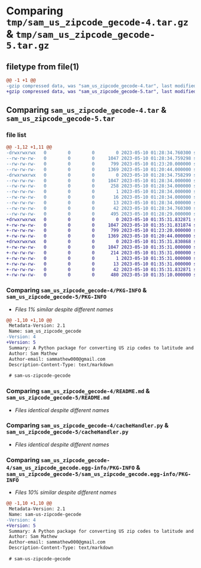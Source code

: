 # Comparing `tmp/sam_us_zipcode_gecode-4.tar.gz` & `tmp/sam_us_zipcode_gecode-5.tar.gz`

## filetype from file(1)

```diff
@@ -1 +1 @@
-gzip compressed data, was "sam_us_zipcode_gecode-4.tar", last modified: Wed May 10 01:28:34 2023, max compression
+gzip compressed data, was "sam_us_zipcode_gecode-5.tar", last modified: Wed May 10 01:35:31 2023, max compression
```

## Comparing `sam_us_zipcode_gecode-4.tar` & `sam_us_zipcode_gecode-5.tar`

### file list

```diff
@@ -1,12 +1,11 @@
-drwxrwxrwx   0        0        0        0 2023-05-10 01:28:34.760300 sam_us_zipcode_gecode-4/
--rw-rw-rw-   0        0        0     1047 2023-05-10 01:28:34.759298 sam_us_zipcode_gecode-4/PKG-INFO
--rw-rw-rw-   0        0        0      799 2023-05-10 01:23:20.000000 sam_us_zipcode_gecode-4/README.md
--rw-rw-rw-   0        0        0     1369 2023-05-10 01:20:44.000000 sam_us_zipcode_gecode-4/cacheHandler.py
-drwxrwxrwx   0        0        0        0 2023-05-10 01:28:34.758299 sam_us_zipcode_gecode-4/sam_us_zipcode_gecode.egg-info/
--rw-rw-rw-   0        0        0     1047 2023-05-10 01:28:34.000000 sam_us_zipcode_gecode-4/sam_us_zipcode_gecode.egg-info/PKG-INFO
--rw-rw-rw-   0        0        0      258 2023-05-10 01:28:34.000000 sam_us_zipcode_gecode-4/sam_us_zipcode_gecode.egg-info/SOURCES.txt
--rw-rw-rw-   0        0        0        1 2023-05-10 01:28:34.000000 sam_us_zipcode_gecode-4/sam_us_zipcode_gecode.egg-info/dependency_links.txt
--rw-rw-rw-   0        0        0       16 2023-05-10 01:28:34.000000 sam_us_zipcode_gecode-4/sam_us_zipcode_gecode.egg-info/requires.txt
--rw-rw-rw-   0        0        0       13 2023-05-10 01:28:34.000000 sam_us_zipcode_gecode-4/sam_us_zipcode_gecode.egg-info/top_level.txt
--rw-rw-rw-   0        0        0       42 2023-05-10 01:28:34.760300 sam_us_zipcode_gecode-4/setup.cfg
--rw-rw-rw-   0        0        0      495 2023-05-10 01:28:29.000000 sam_us_zipcode_gecode-4/setup.py
+drwxrwxrwx   0        0        0        0 2023-05-10 01:35:31.832871 sam_us_zipcode_gecode-5/
+-rw-rw-rw-   0        0        0     1047 2023-05-10 01:35:31.831874 sam_us_zipcode_gecode-5/PKG-INFO
+-rw-rw-rw-   0        0        0      799 2023-05-10 01:23:20.000000 sam_us_zipcode_gecode-5/README.md
+-rw-rw-rw-   0        0        0     1369 2023-05-10 01:20:44.000000 sam_us_zipcode_gecode-5/cacheHandler.py
+drwxrwxrwx   0        0        0        0 2023-05-10 01:35:31.830868 sam_us_zipcode_gecode-5/sam_us_zipcode_gecode.egg-info/
+-rw-rw-rw-   0        0        0     1047 2023-05-10 01:35:31.000000 sam_us_zipcode_gecode-5/sam_us_zipcode_gecode.egg-info/PKG-INFO
+-rw-rw-rw-   0        0        0      214 2023-05-10 01:35:31.000000 sam_us_zipcode_gecode-5/sam_us_zipcode_gecode.egg-info/SOURCES.txt
+-rw-rw-rw-   0        0        0        1 2023-05-10 01:35:31.000000 sam_us_zipcode_gecode-5/sam_us_zipcode_gecode.egg-info/dependency_links.txt
+-rw-rw-rw-   0        0        0       13 2023-05-10 01:35:31.000000 sam_us_zipcode_gecode-5/sam_us_zipcode_gecode.egg-info/top_level.txt
+-rw-rw-rw-   0        0        0       42 2023-05-10 01:35:31.832871 sam_us_zipcode_gecode-5/setup.cfg
+-rw-rw-rw-   0        0        0      480 2023-05-10 01:35:10.000000 sam_us_zipcode_gecode-5/setup.py
```

### Comparing `sam_us_zipcode_gecode-4/PKG-INFO` & `sam_us_zipcode_gecode-5/PKG-INFO`

 * *Files 1% similar despite different names*

```diff
@@ -1,10 +1,10 @@
 Metadata-Version: 2.1
 Name: sam_us_zipcode_gecode
-Version: 4
+Version: 5
 Summary: A Python package for converting US zip codes to latitude and longitude
 Author: Sam Mathew
 Author-email: sammathew000@gmail.com
 Description-Content-Type: text/markdown
 
 # sam-us-zipcode-gecode
```

### Comparing `sam_us_zipcode_gecode-4/README.md` & `sam_us_zipcode_gecode-5/README.md`

 * *Files identical despite different names*

### Comparing `sam_us_zipcode_gecode-4/cacheHandler.py` & `sam_us_zipcode_gecode-5/cacheHandler.py`

 * *Files identical despite different names*

### Comparing `sam_us_zipcode_gecode-4/sam_us_zipcode_gecode.egg-info/PKG-INFO` & `sam_us_zipcode_gecode-5/sam_us_zipcode_gecode.egg-info/PKG-INFO`

 * *Files 10% similar despite different names*

```diff
@@ -1,10 +1,10 @@
 Metadata-Version: 2.1
 Name: sam-us-zipcode-gecode
-Version: 4
+Version: 5
 Summary: A Python package for converting US zip codes to latitude and longitude
 Author: Sam Mathew
 Author-email: sammathew000@gmail.com
 Description-Content-Type: text/markdown
 
 # sam-us-zipcode-gecode
```

